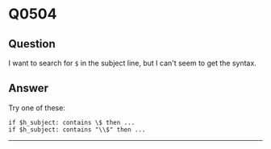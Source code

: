 Q0504
=====

Question
--------

I want to search for `$` in the subject line, but I can't seem to get
the syntax.

Answer
------

Try one of these:

    if $h_subject: contains \$ then ...
    if $h_subject: contains "\\$" then ...

* * * * *
